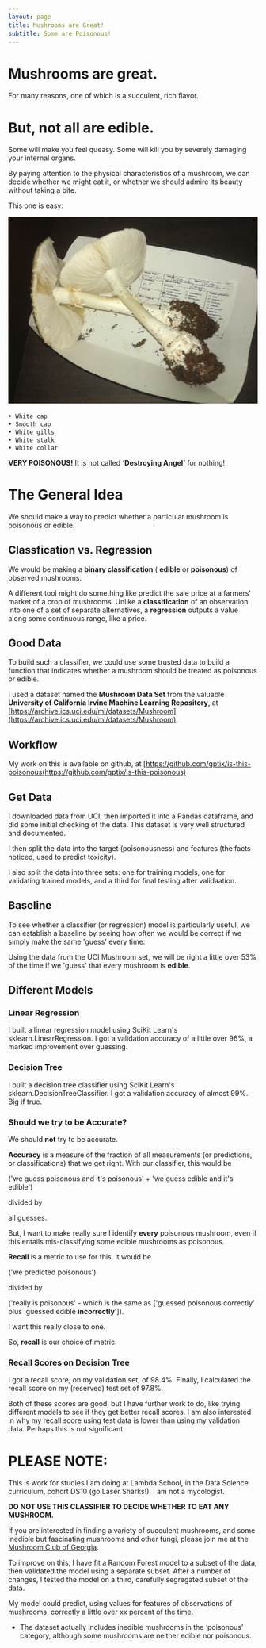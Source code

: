 ```yaml
---
layout: page
title: Mushrooms are Great!
subtitle: Some are Poisonous!
---
```

# Mushrooms are great.

For many reasons, one of which is a succulent, rich flavor.

# But, not all are edible.

Some will make you feel queasy. Some will kill you by severely damaging your internal organs.

By paying attention to the physical characteristics of a mushroom, we can decide whether we might eat it, or whether we should admire its beauty without taking a bite.

This one is easy:

![Picture of Destroying Angel](https://raw.githubusercontent.com/gptix/is-this-poisonous/master/destroying_angel.jpg)

    • White cap
    • Smooth cap
    • White gills
    • White stalk
    • White collar

**VERY POISONOUS!** It is not called **‘Destroying Angel’** for nothing!

# The General Idea

We should make a way to predict whether a particular mushroom is poisonous or edible.

## Classfication vs. Regression

We would be making a **binary classification** ( **edible** or **poisonous**) of observed mushrooms.

A different tool might do something like predict the sale price at a farmers' market of a crop of mushrooms. Unlike a **classification** of an observation into one of a set of separate alternatives, a **regression** outputs a value along some continuous range, like a price.

## Good Data

To build such a classifier, we could use some trusted data to build a function that indicates whether a mushroom should be treated as poisonous or edible.

I used a dataset named the **Mushroom Data Set** from the valuable **University of California Irvine Machine Learning Repository**, at [https://archive.ics.uci.edu/ml/datasets/Mushroom](https://archive.ics.uci.edu/ml/datasets/Mushroom).

## Workflow

My work on this is available on github, at [https://github.com/gptix/is-this-poisonous(https://github.com/gptix/is-this-poisonous)

## Get Data

I downloaded data from UCI, then imported it into a Pandas dataframe, and did some initial checking of the data.  This dataset is very well structured and documented.

I then split the data into the target (poisonousness) and features (the facts noticed, used to predict toxicity).

I also split the data into three sets: one for training models, one for validating trained models, and a third for final testing after validaation.

## Baseline

To see whether a classifier (or regression)  model is particularly useful, we can establish a baseline by seeing how often we would be correct if we simply make the same 'guess' every time.

Using the data from the UCI Mushroom set, we will be right a little over 53% of the time if we 'guess' that every mushroom is **edible**.

## Different Models

### Linear Regression

I built a linear regression model using SciKit Learn's sklearn.LinearRegression. I got a validation accuracy of a little over 96%, a marked improvement over guessing.

### Decision Tree

I built a decision tree classifier using SciKit Learn's sklearn.DecisionTreeClassifier. I got a validation accuracy of almost 99%.  Big if true.

### Should we try to be Accurate?

We should **not** try to be accurate.

**Accuracy** is a measure of the fraction of all measurements (or predictions, or classifications) that we get right. With our classifier, this would be 

('we guess poisonous and it's poisonous' + 'we guess edible and it's edible')

divided by 

all guesses.

But, I want to make really sure I identify **every** poisonous mushroom, even if this entails mis-classifying some edible mushrooms as poisonous.

**Recall** is a metric to use for this. it would be 

('we predicted poisonous') 

divided by

('really is poisonous' - which is the same as ['guessed poisonous correctly' plus 'guessed edible **incorrectly**']).

I want this really close to one.

So, **recall** is our choice of metric.

### Recall Scores on Decision Tree

I got a recall score, on my validation set, of 98.4%. Finally, I calculated the recall score on my (reserved) test set of 97.8%.

Both of these scores are good, but I have further work to do, like trying different models to see if they get better recall scores. I am also interested in why my recall score using test data is lower than using my validation data. Perhaps this is not significant.

# **PLEASE NOTE:** 

This is work for studies I am doing at Lambda School, in the Data Science curriculum, cohort DS10 (go Laser Sharks!). I am not a mycologist.

**DO NOT USE THIS CLASSIFIER TO DECIDE WHETHER TO EAT ANY MUSHROOM.**

If you are interested in finding a variety of succulent mushrooms, and some inedible but fascinating mushrooms and other fungi, please join me at the [Mushroom Club of Georgia](http://www.gamushroomclub.org).

To improve on this, I have fit a Random Forest model to a subset of the data, then validated the model using a separate subset. After a number of changes, I tested the model on a third, carefully segregated subset of the data.

My model could predict, using values for features of observations of mushrooms, correctly a little over xx percent of the time.

* The dataset actually includes inedible mushrooms in the ‘poisonous’ category, although some mushrooms are neither edible nor poisonous.
